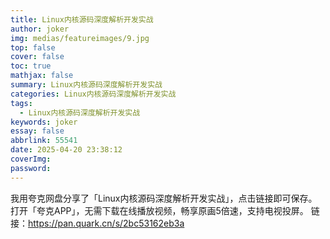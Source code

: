 ```yaml
---
title: Linux内核源码深度解析开发实战
author: joker
img: medias/featureimages/9.jpg
top: false
cover: false
toc: true
mathjax: false
summary: Linux内核源码深度解析开发实战
categories: Linux内核源码深度解析开发实战
tags:
  - Linux内核源码深度解析开发实战
keywords: joker
essay: false
abbrlink: 55541
date: 2025-04-20 23:38:12
coverImg:
password:
---
```


我用夸克网盘分享了「Linux内核源码深度解析开发实战」，点击链接即可保存。打开「夸克APP」，无需下载在线播放视频，畅享原画5倍速，支持电视投屏。
链接：https://pan.quark.cn/s/2bc53162eb3a

